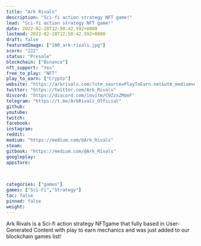 ```yaml
---
title: "Ark Rivals"
description: "Sci-fi action strategy NFT game!"
lead: "Sci-fi action strategy NFT game!"
date: 2022-02-28T12:50:42.592+0800
lastmod: 2022-02-28T12:50:42.592+0800
draft: false
featuredImage: ["100_ark-rivals.jpg"]
score: "222"
status: "Presale"
blockchain: ["Binance"]
nft_support: "Yes"
free_to_play: "NFT"
play_to_earn: ["Crypto"]
website: "https://arkrivals.com/?utm_source=PlayToEarn.net&utm_medium=organic&utm_campaign=gamepage"
twitter: "https://twitter.com/Ark_Rivals"
discord: "https://discord.com/invite/C9ZzxZMdeF"
telegram: "https://t.me/ArkRivals_Official"
github: 
youtube: 
twitch: 
facebook: 
instagram: 
reddit: 
medium: "https://medium.com/@Ark_Rivals"
steam: 
gitbook: "https://medium.com/@Ark_Rivals"
googleplay: 
appstore: 

  
    
categories: ["games"]
games: ["Sci-Fi","Strategy"]
toc: false
pinned: false
weight: 
---
```

Ark Rivals is a Sci-fi action strategy NFTgame that fully based in User-Generated Content with play to earn mechanics and was just added to our blockchain games list!